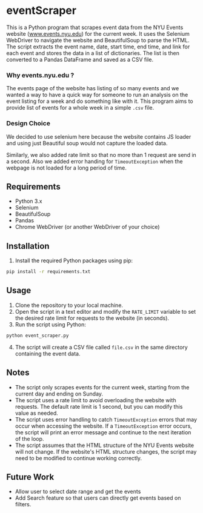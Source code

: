 # eventScraper

This is a Python program that scrapes event data from the NYU Events website (www.events.nyu.edu) for the current week. It uses the Selenium WebDriver to navigate the website and BeautifulSoup to parse the HTML. The script extracts the event name, date, start time, end time, and link for each event and stores the data in a list of dictionaries. The list is then converted to a Pandas DataFrame and saved as a CSV file.

### Why events.nyu.edu ?

The events page of the website has listing of so many events and we wanted a way to have a quick way for someone to run an analysis on the event listing for a week and do something like  with it. This program aims to provide list of events for a whole week in a simple `.csv` file. 

### Design Choice

We decided to use selenium here because the website contains JS loader and using just Beautiful soup would not capture the loaded data. 

Similarly, we also added rate limit so that no more than 1 request are send in a second. Also we added error handing for `TimeoutException` when the webpage is not loaded for a long period of time. 

## Requirements

* Python 3.x
* Selenium
* BeautifulSoup
* Pandas
* Chrome WebDriver (or another WebDriver of your choice)

## Installation

1. Install the required Python packages using pip:

```bash
pip install -r requirements.txt
```

## Usage

1. Clone the repository to your local machine.
2. Open the script in a text editor and modify the `RATE_LIMIT` variable to set the desired rate limit for requests to the website (in seconds).
3. Run the script using Python:

```bash
python event_scraper.py
```

4. The script will create a CSV file called `file.csv` in the same directory containing the event data.

## Notes

* The script only scrapes events for the current week, starting from the current day and ending on Sunday.
* The script uses a rate limit to avoid overloading the website with requests. The default rate limit is 1 second, but you can modify this value as needed.
* The script uses error handling to catch `TimeoutException` errors that may occur when accessing the website. If a `TimeoutException` error occurs, the script will print an error message and continue to the next iteration of the loop.
* The script assumes that the HTML structure of the NYU Events website will not change. If the website's HTML structure changes, the script may need to be modified to continue working correctly.


## Future Work

* Allow user to select date range and get the events
* Add Search feature so that users can directly get  events based on filters. 
